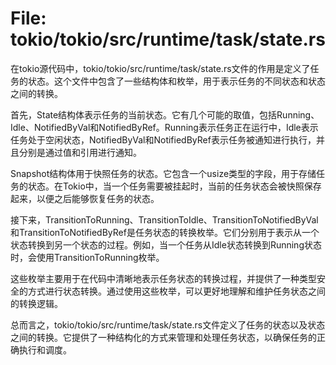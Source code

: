 # File: tokio/tokio/src/runtime/task/state.rs

在tokio源代码中，tokio/tokio/src/runtime/task/state.rs文件的作用是定义了任务的状态。这个文件中包含了一些结构体和枚举，用于表示任务的不同状态和状态之间的转换。

首先，State结构体表示任务的当前状态。它有几个可能的取值，包括Running、Idle、NotifiedByVal和NotifiedByRef。Running表示任务正在运行中，Idle表示任务处于空闲状态，NotifiedByVal和NotifiedByRef表示任务被通知进行执行，并且分别是通过值和引用进行通知。

Snapshot结构体用于快照任务的状态。它包含一个usize类型的字段，用于存储任务的状态。在Tokio中，当一个任务需要被挂起时，当前的任务状态会被快照保存起来，以便之后能够恢复任务的状态。

接下来，TransitionToRunning、TransitionToIdle、TransitionToNotifiedByVal和TransitionToNotifiedByRef是任务状态的转换枚举。它们分别用于表示从一个状态转换到另一个状态的过程。例如，当一个任务从Idle状态转换到Running状态时，会使用TransitionToRunning枚举。

这些枚举主要用于在代码中清晰地表示任务状态的转换过程，并提供了一种类型安全的方式进行状态转换。通过使用这些枚举，可以更好地理解和维护任务状态之间的转换逻辑。

总而言之，tokio/tokio/src/runtime/task/state.rs文件定义了任务的状态以及状态之间的转换。它提供了一种结构化的方式来管理和处理任务状态，以确保任务的正确执行和调度。

